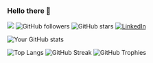 ### Hello there 👋

![](https://komarev.com/ghpvc/?username=knirooshan)
![GitHub followers](https://img.shields.io/github/followers/knirooshan?label=Followers&style=social)
![GitHub stars](https://img.shields.io/github/stars/knirooshan?style=social)
[![LinkedIn](https://img.shields.io/badge/LinkedIn-knirooshan-blue)](https://www.linkedin.com/in/knirooshan/)




![Your GitHub stats](https://github-readme-stats.vercel.app/api?username=knirooshan&show_icons=true)

![Top Langs](https://github-readme-stats.vercel.app/api/top-langs/?username=knirooshan)
![GitHub Streak](https://github-readme-streak-stats.herokuapp.com/?user=knirooshan)
![GitHub Trophies](https://github-profile-trophy.vercel.app/?username=knirooshan)







<!--
**knirooshan/knirooshan** is a ✨ _special_ ✨ repository because its `README.md` (this file) appears on your GitHub profile.

Here are some ideas to get you started:

- 🔭 I’m currently working on ...
- 🌱 I’m currently learning ...
- 👯 I’m looking to collaborate on ...
- 🤔 I’m looking for help with ...
- 💬 Ask me about ...
- 📫 How to reach me: ...
- 😄 Pronouns: ...
- ⚡ Fun fact: ...
-->
